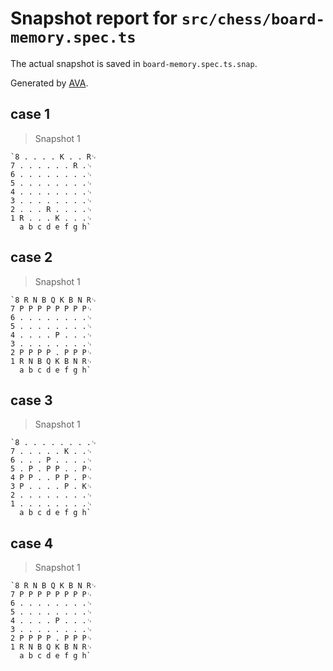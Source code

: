 # Snapshot report for `src/chess/board-memory.spec.ts`

The actual snapshot is saved in `board-memory.spec.ts.snap`.

Generated by [AVA](https://avajs.dev).

## case 1

> Snapshot 1

    `8 . . . . K . . R␊
    7 . . . . . . R .␊
    6 . . . . . . . .␊
    5 . . . . . . . .␊
    4 . . . . . . . .␊
    3 . . . . . . . .␊
    2 . . . R . . . .␊
    1 R . . . K . . .␊
      a b c d e f g h`

## case 2

> Snapshot 1

    `8 R N B Q K B N R␊
    7 P P P P P P P P␊
    6 . . . . . . . .␊
    5 . . . . . . . .␊
    4 . . . . P . . .␊
    3 . . . . . . . .␊
    2 P P P P . P P P␊
    1 R N B Q K B N R␊
      a b c d e f g h`

## case 3

> Snapshot 1

    `8 . . . . . . . .␊
    7 . . . . . K . .␊
    6 . . . P . . . .␊
    5 . P . P P . . P␊
    4 P P . . P P . P␊
    3 P . . . . P . K␊
    2 . . . . . . . .␊
    1 . . . . . . . .␊
      a b c d e f g h`

## case 4

> Snapshot 1

    `8 R N B Q K B N R␊
    7 P P P P P P P P␊
    6 . . . . . . . .␊
    5 . . . . . . . .␊
    4 . . . . P . . .␊
    3 . . . . . . . .␊
    2 P P P P . P P P␊
    1 R N B Q K B N R␊
      a b c d e f g h`
